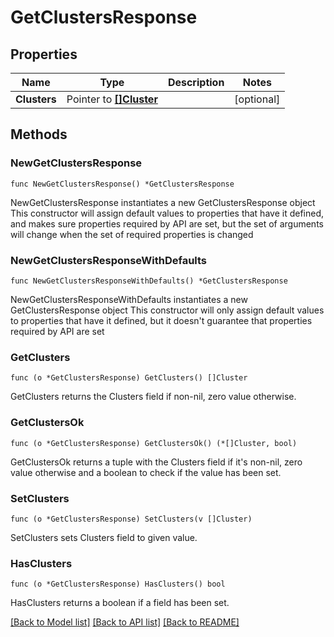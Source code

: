 # GetClustersResponse

## Properties

Name | Type | Description | Notes
------------ | ------------- | ------------- | -------------
**Clusters** | Pointer to [**[]Cluster**](Cluster.md) |  | [optional] 

## Methods

### NewGetClustersResponse

`func NewGetClustersResponse() *GetClustersResponse`

NewGetClustersResponse instantiates a new GetClustersResponse object
This constructor will assign default values to properties that have it defined,
and makes sure properties required by API are set, but the set of arguments
will change when the set of required properties is changed

### NewGetClustersResponseWithDefaults

`func NewGetClustersResponseWithDefaults() *GetClustersResponse`

NewGetClustersResponseWithDefaults instantiates a new GetClustersResponse object
This constructor will only assign default values to properties that have it defined,
but it doesn't guarantee that properties required by API are set

### GetClusters

`func (o *GetClustersResponse) GetClusters() []Cluster`

GetClusters returns the Clusters field if non-nil, zero value otherwise.

### GetClustersOk

`func (o *GetClustersResponse) GetClustersOk() (*[]Cluster, bool)`

GetClustersOk returns a tuple with the Clusters field if it's non-nil, zero value otherwise
and a boolean to check if the value has been set.

### SetClusters

`func (o *GetClustersResponse) SetClusters(v []Cluster)`

SetClusters sets Clusters field to given value.

### HasClusters

`func (o *GetClustersResponse) HasClusters() bool`

HasClusters returns a boolean if a field has been set.


[[Back to Model list]](../README.md#documentation-for-models) [[Back to API list]](../README.md#documentation-for-api-endpoints) [[Back to README]](../README.md)


